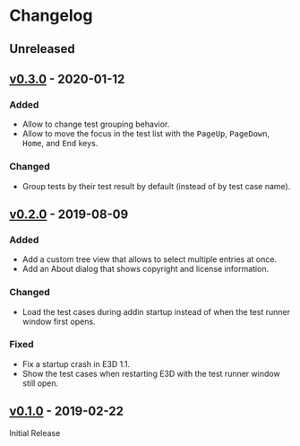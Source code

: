 # Changelog

## Unreleased


## [v0.3.0] - 2020-01-12

### Added
- Allow to change test grouping behavior.
- Allow to move the focus in the test list with the <kbd>PageUp</kbd>, <kbd>PageDown</kbd>, <kbd>Home</kbd>, and <kbd>End</kbd> keys.

### Changed
- Group tests by their test result by default (instead of by test case name).


## [v0.2.0] - 2019-08-09

### Added
- Add a custom tree view that allows to select multiple entries at once.
- Add an About dialog that shows copyright and license information.

### Changed
- Load the test cases during addin startup instead of when the test runner window first opens.

### Fixed
- Fix a startup crash in E3D 1.1.
- Show the test cases when restarting E3D with the test runner window still open.


## [v0.1.0] - 2019-02-22

Initial Release


  [Unreleased]: https://github.com/PoByBolek/PmlUnit/compare/master...develop
  [v0.3.0]: https://github.com/PoByBolek/PmlUnit/releases/tag/v0.3.0
  [v0.2.0]: https://github.com/PoByBolek/PmlUnit/releases/tag/v0.2.0
  [v0.1.0]: https://github.com/PoByBolek/PmlUnit/releases/tag/v0.1.0
